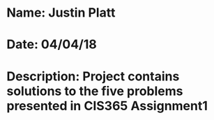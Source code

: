 # Name: Justin Platt
# Date: 04/04/18
# Description: Project contains solutions to the five problems presented in CIS365 Assignment1
